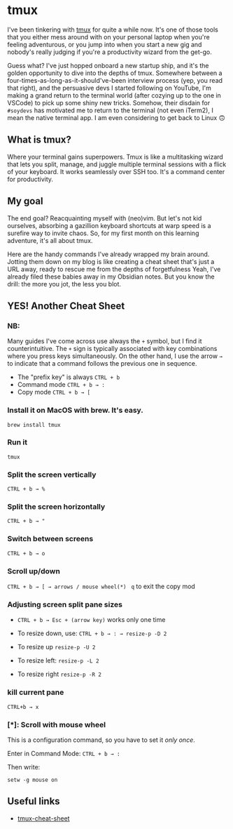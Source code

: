 # tmux

I've been tinkering with [tmux](https://github.com/tmux/tmux) for quite a while now.
It's one of those tools that you either mess around with on your personal laptop when you're feeling adventurous,
or you jump into when you start a new gig and nobody's really judging if you're a productivity wizard from the get-go.

Guess what? I've just hopped onboard a new startup ship, and it's the golden opportunity to dive into the depths of tmux. 
Somewhere between a four-times-as-long-as-it-should've-been interview process (yep, you read that right), 
and the persuasive devs I started following on YouTube, I'm making a grand return to the terminal world
(after cozying up to the one in VSCode) to pick up some shiny new tricks.
Somehow, their disdain for `#soydevs` has motivated me to return to the terminal (not even iTerm2), I mean the native terminal app.
I am even considering to get back to Linux 🙃

## What is tmux?
Where your terminal gains superpowers.
Tmux is like a multitasking wizard that lets you split, manage, and juggle multiple terminal sessions with a flick of your keyboard. It works seamlessly over SSH too. It's a command center for productivity.

## My goal
The end goal? Reacquainting myself with (neo)vim.
But let's not kid ourselves, absorbing a gazillion keyboard shortcuts at warp speed is a surefire way to invite chaos.
So, for my first month on this learning adventure, it's all about tmux.

Here are the handy commands I've already wrapped my brain around.
Jotting them down on my blog is like creating a cheat sheet that's just a URL away, ready to rescue me from the depths of forgetfulness
Yeah, I've already filed these babies away in my Obsidian notes. But you know the drill: the more you jot, the less you blot.


## YES! Another Cheat Sheet

### NB: 
Many guides I've come across use always the `+` symbol, but I find it counterintuitive. 
The `+` sign is typically associated with key combinations where you press keys simultaneously.
On the other hand, I use the arrow `→` to indicate that a command follows the previous one in sequence.

- The "prefix key" is always `CTRL + b`
- Command mode `CTRL + b → :`
- Copy mode `CTRL + b → [`

### Install it on MacOS with brew. It's easy.
`brew install tmux`

###  Run it
`tmux`

### Split the screen vertically
`CTRL + b → %`

### Split the screen horizontally
`CTRL + b → "`

### Switch between screens
`CTRL + b → o`

### Scroll up/down
`CTRL + b → [ → arrows / mouse wheel(*) `
`q` to exit the copy mod

### Adjusting screen split pane sizes
- `CTRL + b → Esc + (arrow key)` works only one time

- To resize down, use: `CTRL + b → : → resize-p -D 2`  
- To resize up `resize-p -U 2`
- To resize left: `resize-p -L 2`  
- To resize right `resize-p -R 2`

### kill current pane
`CTRL+b → x`

### [*]: Scroll with mouse wheel
This is a configuration command, so you have to set it *only once*.

Enter in Command Mode: `CTRL + b → :`

Then write:
```
setw -g mouse on
```

## Useful links

- [tmux-cheat-sheet](https://www.interviewbit.com/tmux-cheat-sheet)

